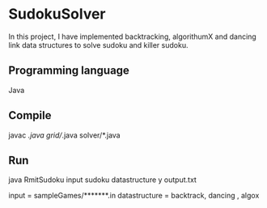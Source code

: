 # SudokuSolver

In this project, I have implemented backtracking, algorithumX and dancing link data structures to solve sudoku and killer sudoku.

## Programming language

Java

## Compile

javac *.java grid/*.java solver/*.java

## Run

java RmitSudoku input sudoku datastructure y output.txt

input = sampleGames/*******.in
datastructure = backtrack, dancing , algox
